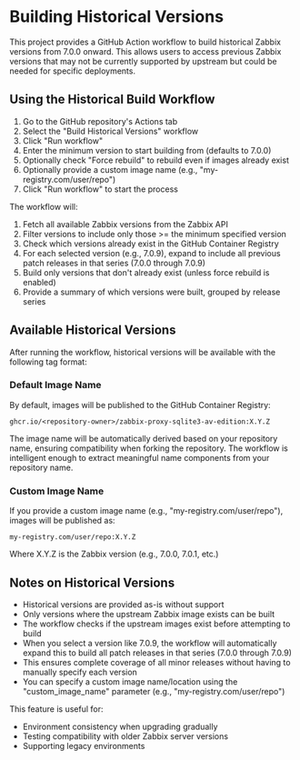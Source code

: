 # Building Historical Versions

This project provides a GitHub Action workflow to build historical Zabbix versions from 7.0.0 onward. This allows users to access previous Zabbix versions that may not be currently supported by upstream but could be needed for specific deployments.

## Using the Historical Build Workflow

1. Go to the GitHub repository's Actions tab
2. Select the "Build Historical Versions" workflow
3. Click "Run workflow"
4. Enter the minimum version to start building from (defaults to 7.0.0)
5. Optionally check "Force rebuild" to rebuild even if images already exist
6. Optionally provide a custom image name (e.g., "my-registry.com/user/repo")
7. Click "Run workflow" to start the process

The workflow will:
1. Fetch all available Zabbix versions from the Zabbix API
2. Filter versions to include only those >= the minimum specified version
3. Check which versions already exist in the GitHub Container Registry
4. For each selected version (e.g., 7.0.9), expand to include all previous patch releases in that series (7.0.0 through 7.0.9)
5. Build only versions that don't already exist (unless force rebuild is enabled)
6. Provide a summary of which versions were built, grouped by release series

## Available Historical Versions

After running the workflow, historical versions will be available with the following tag format:

### Default Image Name
By default, images will be published to the GitHub Container Registry:
```
ghcr.io/<repository-owner>/zabbix-proxy-sqlite3-av-edition:X.Y.Z
```

The image name will be automatically derived based on your repository name, ensuring compatibility when forking the repository. The workflow is intelligent enough to extract meaningful name components from your repository name.

### Custom Image Name
If you provide a custom image name (e.g., "my-registry.com/user/repo"), images will be published as:
```
my-registry.com/user/repo:X.Y.Z
```

Where X.Y.Z is the Zabbix version (e.g., 7.0.0, 7.0.1, etc.)

## Notes on Historical Versions

- Historical versions are provided as-is without support
- Only versions where the upstream Zabbix image exists can be built
- The workflow checks if the upstream images exist before attempting to build
- When you select a version like 7.0.9, the workflow will automatically expand this to build all patch releases in that series (7.0.0 through 7.0.9)
- This ensures complete coverage of all minor releases without having to manually specify each version
- You can specify a custom image name/location using the "custom_image_name" parameter (e.g., "my-registry.com/user/repo")

This feature is useful for:
- Environment consistency when upgrading gradually
- Testing compatibility with older Zabbix server versions
- Supporting legacy environments
